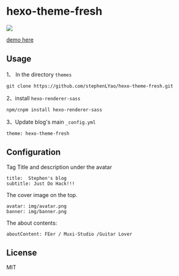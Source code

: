
# hexo-theme-fresh
![](http://7xl0rs.com1.z0.glb.clouddn.com/fresh.png)

 
[demo here](https://stephenlyao.github.io)
 
 
## Usage

1、 In the directory `themes`

	git clone https://github.com/stephenLYao/hexo-theme-fresh.git
	
2、install `hexo-renderer-sass`
	
	npm/cnpm install hexo-renderer-sass
	
3、Update blog's main `_config.yml`
	
	theme: hexo-theme-fresh
	

## Configuration

Tag Title and description under the avatar
```
title:  Stephen's blog
subtitle: Just Do Hack!!!
```

The cover image on the top.
```
avatar: img/avatar.png
banner: img/banner.png
```

The about contents:

```
aboutContent: FEer / Muxi-Studio /Guitar Lover
```
## License
MIT